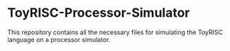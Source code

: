 # ToyRISC-Processor-Simulator
This repository contains all the necessary files for simulating the ToyRISC language on a processor simulator.
